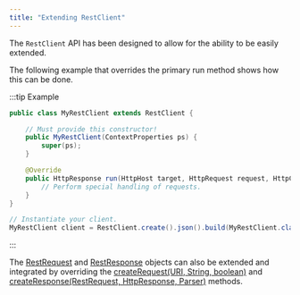 ```yaml
---
title: "Extending RestClient"
---
```


The `RestClient` API has been designed to allow for the ability to be easily extended.

The following example that overrides the primary run method shows how this can be done.

:::tip Example
```java
public class MyRestClient extends RestClient {

    // Must provide this constructor!
    public MyRestClient(ContextProperties ps) {
        super(ps);
    }

    @Override
    public HttpResponse run(HttpHost target, HttpRequest request, HttpContext context) throws IOException {
        // Perform special handling of requests.
    }
}

// Instantiate your client.
MyRestClient client = RestClient.create().json().build(MyRestClient.class);
```
:::

The [RestRequest]({{API_DOCS}}/org/apache/juneau/rest/client/RestRequest.html) and [RestResponse]({{API_DOCS}}/org/apache/juneau/rest/client/RestResponse.html) objects can also be extended and integrated by overriding the
[createRequest(URI, String, boolean)]({{API_DOCS}}/org/apache/juneau/rest/client/RestClient.html#createRequest(URI,String,boolean)) and [createResponse(RestRequest, HttpResponse, Parser)]({{API_DOCS}}/org/apache/juneau/rest/client/RestClient.html#createResponse(RestRequest,HttpResponse,Parser)) methods.
